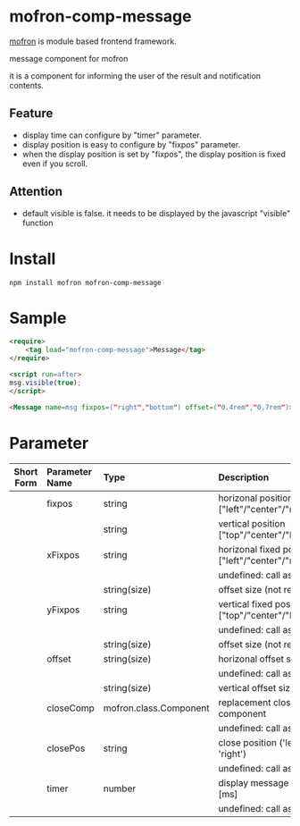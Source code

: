 # mofron-comp-message
[mofron](https://mofron.github.io/mofron/) is module based frontend framework.

message component for mofron

it is a component for informing the user of the result and notification contents.

## Feature
 - display time can configure by "timer" parameter.
 - display position is easy to configure by "fixpos" parameter.
 - when the display position is set by "fixpos", the display position is fixed even if you scroll.
## Attention
 - default visible is false. it needs to be displayed by the javascript "visible" function

# Install
```
npm install mofron mofron-comp-message
```

# Sample
```html
<require>
    <tag load="mofron-comp-message">Message</tag>
</require>

<script run=after>
msg.visible(true);
</script>

<Message name=msg fixpos=("right","bottom") offset=("0.4rem","0.7rem")>message</Message>
```

# Parameter

| Short<br>Form | Parameter Name | Type | Description |
|:-------------:|:---------------|:-----|:------------|
| | fixpos | string | horizonal position ["left"/"center"/"right"] |
| | | string | vertical position ["top"/"center"/"bottom"] |
| | xFixpos | string | horizonal fixed position ["left"/"center"/"right"] |
| | | | undefined: call as getter |
| | | string(size) | offset size (not required) |
| | yFixpos | string | vertical fixed position ["top"/"center"/"bottom"] |
| | | | undefined: call as getter |
| | | string(size) | offset size (not required) |
| | offset | string(size) | horizonal offset size |
| | | | undefined: call as getter |
| | | string(size) | vertical offset size |
| | closeComp | mofron.class.Component | replacement close component |
| | | | undefined: call as getter |
| | closePos | string | close position ('left', 'right') |
| | | | undefined: call as getter |
| | timer | number | display message timer [ms] |
| | | | undefined: call as getter |

